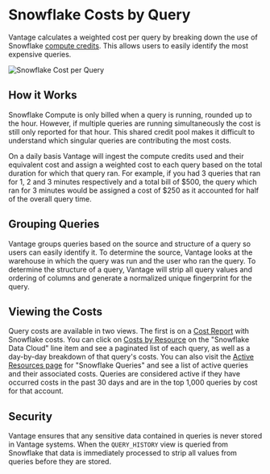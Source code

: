 # Snowflake Costs by Query

Vantage calculates a weighted cost per query by breaking down the use of Snowflake [compute credits](https://docs.snowflake.com/en/user-guide/credits.html#virtual-warehouse-credit-usage). This allows users to easily identify the most expensive queries.

![Snowflake Cost per Query](/img/snowflake_queries.png)

## How it Works

Snowflake Compute is only billed when a query is running, rounded up to the hour. However, if multiple queries are running simultaneously the cost is still only reported for that hour. This shared credit pool makes it difficult to understand which singular queries are contributing the most costs.

On a daily basis Vantage will ingest the compute credits used and their equivalent cost and assign a weighted cost to each query based on the total duration for which that query ran. For example, if you had 3 queries that ran for 1, 2 and 3 minutes respectively and a total bill of $500, the query which ran for 3 minutes would be assigned a cost of $250 as it accounted for half of the overall query time.

## Grouping Queries

Vantage groups queries based on the source and structure of a query so users can easily identify it. To determine the source, Vantage looks at the warehouse in which the query was run and the user who ran the query. To determine the structure of a query, Vantage will strip all query values and ordering of columns and generate a normalized unique fingerprint for the query.

## Viewing the Costs

Query costs are available in two views. The first is on a [Cost Report](/cost_reports/) with Snowflake costs. You can click on [Costs by Resource](/cost_reports/#per-resource-costs) on the "Snowflake Data Cloud" line item and see a paginated list of each query, as well as a day-by-day breakdown of that query's costs. You can also visit the [Active Resources page](https://console.vantage.sh/services/snowflake_queries/resources) for "Snowflake Queries" and see a list of active queries and their associated costs. Queries are considered active if they have occurred costs in the past 30 days and are in the top 1,000 queries by cost for that account. 

## Security

Vantage ensures that any sensitive data contained in queries is never stored in Vantage systems. When the `QUERY_HISTORY` view is queried from Snowflake that data is immediately processed to strip all values from queries before they are stored.
